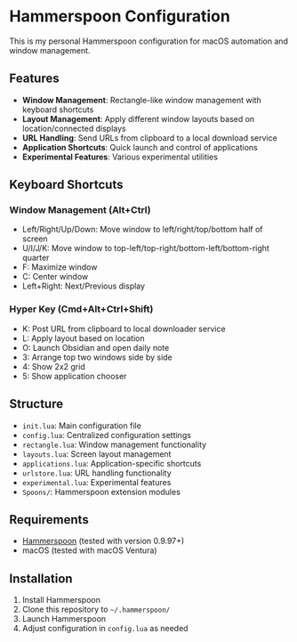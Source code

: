 # Hammerspoon Configuration

This is my personal Hammerspoon configuration for macOS automation and window management.

## Features

- **Window Management**: Rectangle-like window management with keyboard shortcuts
- **Layout Management**: Apply different window layouts based on location/connected displays
- **URL Handling**: Send URLs from clipboard to a local download service
- **Application Shortcuts**: Quick launch and control of applications
- **Experimental Features**: Various experimental utilities

## Keyboard Shortcuts

### Window Management (Alt+Ctrl)

- Left/Right/Up/Down: Move window to left/right/top/bottom half of screen
- U/I/J/K: Move window to top-left/top-right/bottom-left/bottom-right quarter
- F: Maximize window
- C: Center window
- Left+Right: Next/Previous display

### Hyper Key (Cmd+Alt+Ctrl+Shift)

- K: Post URL from clipboard to local downloader service
- L: Apply layout based on location
- O: Launch Obsidian and open daily note
- 3: Arrange top two windows side by side
- 4: Show 2x2 grid
- 5: Show application chooser

## Structure

- `init.lua`: Main configuration file
- `config.lua`: Centralized configuration settings
- `rectangle.lua`: Window management functionality
- `layouts.lua`: Screen layout management
- `applications.lua`: Application-specific shortcuts
- `urlstore.lua`: URL handling functionality
- `experimental.lua`: Experimental features
- `Spoons/`: Hammerspoon extension modules

## Requirements

- [Hammerspoon](https://www.hammerspoon.org/) (tested with version 0.9.97+)
- macOS (tested with macOS Ventura)

## Installation

1. Install Hammerspoon
2. Clone this repository to `~/.hammerspoon/`
3. Launch Hammerspoon
4. Adjust configuration in `config.lua` as needed

